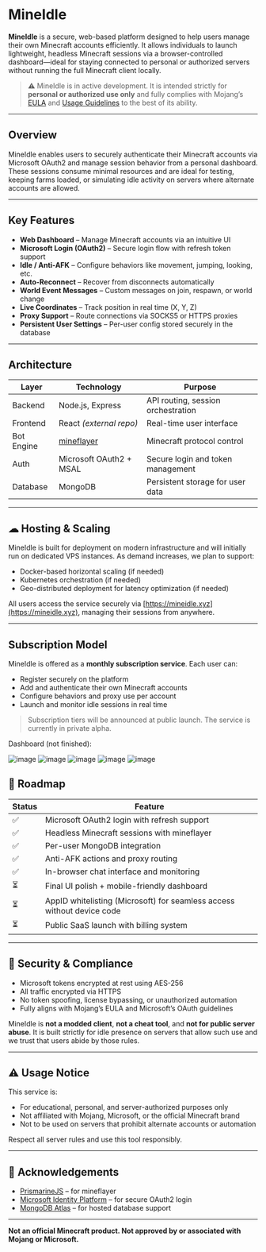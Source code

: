# MineIdle

**MineIdle** is a secure, web-based platform designed to help users manage their own Minecraft accounts efficiently. It allows individuals to launch lightweight, headless Minecraft sessions via a browser-controlled dashboard—ideal for staying connected to personal or authorized servers without running the full Minecraft client locally.

> ⚠️ MineIdle is in active development. It is intended strictly for **personal or authorized use only** and fully complies with Mojang’s [EULA](https://www.minecraft.net/en-us/eula) and [Usage Guidelines](http://aka.ms/mcusageguidelines) to the best of its ability.

---

## Overview

MineIdle enables users to securely authenticate their Minecraft accounts via Microsoft OAuth2 and manage session behavior from a personal dashboard. These sessions consume minimal resources and are ideal for testing, keeping farms loaded, or simulating idle activity on servers where alternate accounts are allowed.

---

## Key Features

- **Web Dashboard** – Manage Minecraft accounts via an intuitive UI
- **Microsoft Login (OAuth2)** – Secure login flow with refresh token support
- **Idle / Anti-AFK** – Configure behaviors like movement, jumping, looking, etc.
- **Auto-Reconnect** – Recover from disconnects automatically
- **World Event Messages** – Custom messages on join, respawn, or world change
- **Live Coordinates** – Track position in real time (X, Y, Z)
- **Proxy Support** – Route connections via SOCKS5 or HTTPS proxies
- **Persistent User Settings** – Per-user config stored securely in the database

---

## Architecture

| Layer      | Technology              | Purpose                               |
|-----------|--------------------------|----------------------------------------|
| Backend   | Node.js, Express         | API routing, session orchestration     |
| Frontend  | React *(external repo)*  | Real-time user interface               |
| Bot Engine| [mineflayer](https://github.com/PrismarineJS/mineflayer) | Minecraft protocol control             |
| Auth      | Microsoft OAuth2 + MSAL  | Secure login and token management      |
| Database  | MongoDB                  | Persistent storage for user data       |

---

## ☁ Hosting & Scaling

MineIdle is built for deployment on modern infrastructure and will initially run on dedicated VPS instances. As demand increases, we plan to support:

- Docker-based horizontal scaling (if needed)
- Kubernetes orchestration (if needed)
- Geo-distributed deployment for latency optimization (if needed)

All users access the service securely via [https://mineidle.xyz](https://mineidle.xyz), managing their sessions from anywhere.

---

## Subscription Model

MineIdle is offered as a **monthly subscription service**. Each user can:

- Register securely on the platform
- Add and authenticate their own Minecraft accounts
- Configure behaviors and proxy use per account
- Launch and monitor idle sessions in real time

> Subscription tiers will be announced at public launch. The service is currently in private alpha.

Dashboard (not finished):

![image](https://github.com/user-attachments/assets/f5a693c1-1b6f-49ac-9892-f298411a3b8a)
![image](https://github.com/user-attachments/assets/c2968ee4-a799-4cf8-a8a5-d1a92547c7e5)
![image](https://github.com/user-attachments/assets/c2a162ea-d267-4ea5-a471-fb47e1d36250)
![image](https://github.com/user-attachments/assets/10bfa187-751a-4890-8549-4ff3376fe653)
![image](https://github.com/user-attachments/assets/1a5c7b9f-db0b-4701-8bc1-942bca940ac9)



## 🚀 Roadmap

| Status | Feature                                                                 |
|--------|-------------------------------------------------------------------------|
| ✅     | Microsoft OAuth2 login with refresh support                             |
| ✅     | Headless Minecraft sessions with mineflayer                             |
| ✅     | Per-user MongoDB integration                                            |
| ✅     | Anti-AFK actions and proxy routing                                      |
| ✅     | In-browser chat interface and monitoring                                |
| ⏳     | Final UI polish + mobile-friendly dashboard                             |
| ⏳     | AppID whitelisting (Microsoft) for seamless access without device code  |
| ⏳     | Public SaaS launch with billing system                                  |

---

## 🔐 Security & Compliance

- Microsoft tokens encrypted at rest using AES-256
- All traffic encrypted via HTTPS
- No token spoofing, license bypassing, or unauthorized automation
- Fully aligns with Mojang’s EULA and Microsoft’s OAuth guidelines

MineIdle is **not a modded client**, **not a cheat tool**, and **not for public server abuse**. It is built strictly for idle presence on servers that allow such use and we trust that users abide by those rules.

---

## ⚠ Usage Notice

This service is:

- For educational, personal, and server-authorized purposes only
- Not affiliated with Mojang, Microsoft, or the official Minecraft brand
- Not to be used on servers that prohibit alternate accounts or automation

Respect all server rules and use this tool responsibly.

---

## 🙌 Acknowledgements

- [PrismarineJS](https://github.com/PrismarineJS) – for mineflayer
- [Microsoft Identity Platform](https://learn.microsoft.com/en-us/azure/active-directory/develop/) – for secure OAuth2 login
- [MongoDB Atlas](https://www.mongodb.com/) – for hosted database support

---

**Not an official Minecraft product. Not approved by or associated with Mojang or Microsoft.**




